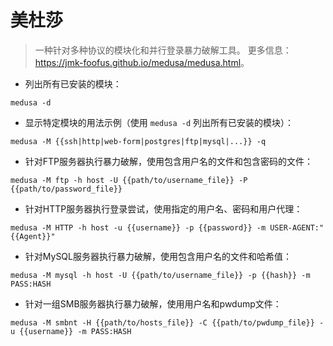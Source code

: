 # 美杜莎

> 一种针对多种协议的模块化和并行登录暴力破解工具。
> 更多信息：<https://jmk-foofus.github.io/medusa/medusa.html>。

- 列出所有已安装的模块：

`medusa -d`

- 显示特定模块的用法示例（使用 `medusa -d` 列出所有已安装的模块）：

`medusa -M {{ssh|http|web-form|postgres|ftp|mysql|...}} -q`

- 针对FTP服务器执行暴力破解，使用包含用户名的文件和包含密码的文件：

`medusa -M ftp -h host -U {{path/to/username_file}} -P {{path/to/password_file}}`

- 针对HTTP服务器执行登录尝试，使用指定的用户名、密码和用户代理：

`medusa -M HTTP -h host -u {{username}} -p {{password}} -m USER-AGENT:"{{Agent}}"`

- 针对MySQL服务器执行暴力破解，使用包含用户名的文件和哈希值：

`medusa -M mysql -h host -U {{path/to/username_file}} -p {{hash}} -m PASS:HASH`

- 针对一组SMB服务器执行暴力破解，使用用户名和pwdump文件：

`medusa -M smbnt -H {{path/to/hosts_file}} -C {{path/to/pwdump_file}} -u {{username}} -m PASS:HASH`